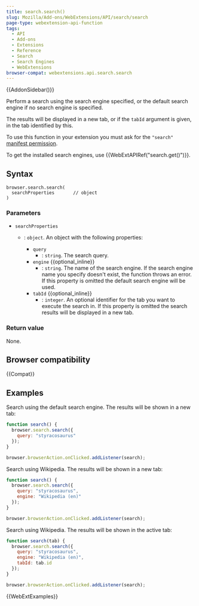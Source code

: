 ```yaml
---
title: search.search()
slug: Mozilla/Add-ons/WebExtensions/API/search/search
page-type: webextension-api-function
tags:
  - API
  - Add-ons
  - Extensions
  - Reference
  - Search
  - Search Engines
  - WebExtensions
browser-compat: webextensions.api.search.search
---
```


{{AddonSidebar()}}

Perform a search using the search engine specified, or the default search engine if no search engine is specified.

The results will be displayed in a new tab, or if the `tabId` argument is given, in the tab identified by this.

To use this function in your extension you must ask for the `"search"` [manifest permission](/en-US/docs/Mozilla/Add-ons/WebExtensions/manifest.json/permissions).

To get the installed search engines, use {{WebExtAPIRef("search.get()")}}.

## Syntax

```js-nolint
browser.search.search(
  searchProperties       // object
)
```

### Parameters

- `searchProperties`

  - : `object`. An object with the following properties:

    - `query`
      - : `string`. The search query.
    - `engine` {{optional_inline}}
      - : `string`. The name of the search engine. If the search engine name you specify doesn't exist, the function throws an error. If this property is omitted the default search engine will be used.
    - `tabId` {{optional_inline}}
      - : `integer`. An optional identifier for the tab you want to execute the search in. If this property is omitted the search results will be displayed in a new tab.

### Return value

None.

## Browser compatibility

{{Compat}}

## Examples

Search using the default search engine. The results will be shown in a new tab:

```js
function search() {
  browser.search.search({
    query: "styracosaurus"
  });
}

browser.browserAction.onClicked.addListener(search);
```

Search using Wikipedia. The results will be shown in a new tab:

```js
function search() {
  browser.search.search({
    query: "styracosaurus",
    engine: "Wikipedia (en)"
  });
}

browser.browserAction.onClicked.addListener(search);
```

Search using Wikipedia. The results will be shown in the active tab:

```js
function search(tab) {
  browser.search.search({
    query: "styracosaurus",
    engine: "Wikipedia (en)",
    tabId: tab.id
  });
}

browser.browserAction.onClicked.addListener(search);
```

{{WebExtExamples}}
